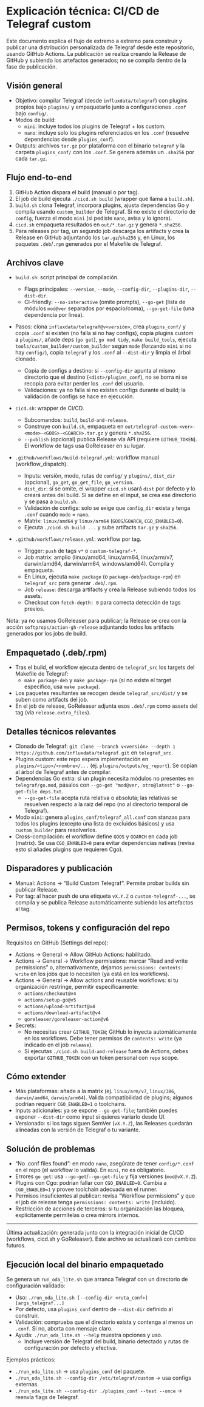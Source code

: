 # Explicación técnica: CI/CD de Telegraf custom

Este documento explica el flujo de extremo a extremo para construir y publicar una distribución personalizada de Telegraf desde este repositorio, usando GitHub Actions. La publicación se realiza creando la Release de GitHub y subiendo los artefactos generados; no se compila dentro de la fase de publicación.

## Visión general

- Objetivo: compilar Telegraf (desde `influxdata/telegraf`) con plugins propios bajo `plugins/` y empaquetarlo junto a configuraciones `.conf` bajo `config/`.
- Modos de build:
  - `mini`: incluye todos los plugins de Telegraf + los custom.
  - `nano`: incluye solo los plugins referenciados en los `.conf` (resuelve dependencias desde `plugins_conf`).
- Outputs: archivos `tar.gz` por plataforma con el binario `telegraf` y la carpeta `plugins_conf/` con los `.conf`. Se genera además un `.sha256` por cada `tar.gz`.

## Flujo end-to-end

1) GitHub Action dispara el build (manual o por tag).
2) El job de build ejecuta `./cicd.sh build` (wrapper que llama a `build.sh`).
3) `build.sh` clona Telegraf, incorpora plugins, ajusta dependencias Go y compila usando `custom_builder` de Telegraf. Si no existe el directorio de `config`, fuerza el modo `mini` (si pediste `nano`, avisa y lo ignora).
4) `cicd.sh` empaqueta resultados en `out/*.tar.gz` y genera `*.sha256`.
5) Para releases por tag, un segundo job descarga los artifacts y crea la Release en GitHub adjuntando los `tar.gz`/`sha256` y, en Linux, los paquetes `.deb`/`.rpm` generados por el Makefile de Telegraf.

## Archivos clave

- `build.sh`: script principal de compilación.
  - Flags principales: `--version`, `--mode`, `--config-dir`, `--plugins-dir`, `--dist-dir`.
  - CI-friendly: `--no-interactive` (omite prompts), `--go-get` (lista de módulos `mod@ver` separados por espacio/coma), `--go-get-file` (una dependencia por línea).
- Pasos: clona `influxdata/telegraf@v<versión>`, crea `plugins_conf/` y copia `.conf` si existen (no falla si no hay configs), copia plugins custom a `plugins/`, añade deps (`go get`), `go mod tidy`, `make build_tools`, ejecuta `tools/custom_builder/custom_builder` según `mode` (forzando `mini` si no hay `config/`), copia `telegraf` y los `.conf` al `--dist-dir` y limpia el árbol clonado.
  - Copia de configs a destino: si `--config-dir` apunta al mismo directorio que el destino (`<dist>/plugins_conf`), no se borra ni se recopia para evitar perder los `.conf` del usuario.
  - Validaciones: ya no falla si no existen configs durante el build; la validación de configs se hace en ejecución.

- `cicd.sh`: wrapper de CI/CD.
  - Subcomandos: `build`, `build-and-release`.
  - Construye con `build.sh`, empaqueta en `out/telegraf-custom-<ver>-<mode>-<GOOS>-<GOARCH>.tar.gz` y genera `*.sha256`.
  - `--publish` (opcional) publica Release vía API (requiere `GITHUB_TOKEN`). El workflow de tags usa GoReleaser en su lugar.

- `.github/workflows/build-telegraf.yml`: workflow manual (workflow_dispatch).
  - Inputs: versión, modo, rutas de `config/` y `plugins/`, `dist_dir` (opcional), `go_get`, `go_get_file`, `go_version`.
  - `dist_dir`: si se omite, el wrapper `cicd.sh` usará `dist` por defecto y lo creará antes del build. Si se define en el input, se crea ese directorio y se pasa a `build.sh`.
  - Validación de configs: solo se exige que `config_dir` exista y tenga `.conf` cuando `mode` = `nano`.
  - Matrix: `linux/amd64` y `linux/arm64` (`GOOS`/`GOARCH`, `CGO_ENABLED=0`).
  - Ejecuta `./cicd.sh build ...` y sube artifacts `tar.gz` y `sha256`.

- `.github/workflows/release.yml`: workflow por tag.
  - Trigger: `push` de tags `v*` o `custom-telegraf-*`.
  - Job matrix: amplio (linux/amd64, linux/arm64, linux/arm/v7, darwin/amd64, darwin/arm64, windows/amd64). Compila y empaqueta.
  - En Linux, ejecuta `make package` (o `package-deb`/`package-rpm`) en `telegraf_src` para generar `.deb`/`.rpm`.
  - Job `release`: descarga artifacts y crea la Release subiendo todos los assets.
  - Checkout con `fetch-depth: 0` para correcta detección de tags previos.

Nota: ya no usamos GoReleaser para publicar; la Release se crea con la acción `softprops/action-gh-release` adjuntando todos los artifacts generados por los jobs de build.

## Empaquetado (.deb/.rpm)

- Tras el build, el workflow ejecuta dentro de `telegraf_src` los targets del Makefile de Telegraf:
  - `make package-deb` y `make package-rpm` (si no existe el target específico, usa `make package`).
- Los paquetes resultantes se recogen desde `telegraf_src/dist/` y se suben como artifacts del job.
- En el job de release, GoReleaser adjunta esos `.deb`/`.rpm` como assets del tag (vía `release.extra_files`).

## Detalles técnicos relevantes

- Clonado de Telegraf: `git clone --branch v<versión> --depth 1 https://github.com/influxdata/telegraf.git` en `telegraf_src`.
- Plugins custom: este repo espera implementación en `plugins/<tipo>/<nombre>/...` (ej. `plugins/outputs/og_report`). Se copian al árbol de Telegraf antes de compilar.
- Dependencias Go extra: si un plugin necesita módulos no presentes en `telegraf/go.mod`, pásalos con `--go-get "mod@ver, otro@latest"` o `--go-get-file deps.txt`.
  - `--go-get-file` acepta ruta relativa o absoluta; las relativas se resuelven respecto a la raíz del repo (no al directorio temporal de Telegraf).
- Modo `mini`: genera `plugins_conf/telegraf_all.conf` con stanzas para todos los plugins (excepto una lista de excluidos básicos) y usa `custom_builder` para resolverlos.
- Cross-compilación: el workflow define `GOOS` y `GOARCH` en cada job (matrix). Se usa `CGO_ENABLED=0` para evitar dependencias nativas (revisa esto si añades plugins que requieren Cgo).

## Disparadores y publicación

- Manual: Actions → “Build Custom Telegraf”. Permite probar builds sin publicar Release.
- Por tag: al hacer push de una etiqueta `vX.Y.Z` o `custom-telegraf-...`, se compila y se publica Release automáticamente subiendo los artefactos al tag.

## Permisos, tokens y configuración del repo

Requisitos en GitHub (Settings del repo):

- Actions → General → Allow GitHub Actions: habilitado.
- Actions → General → Workflow permissions: marcar “Read and write permissions” o, alternativamente, dejamos `permissions: contents: write` en los jobs que lo necesiten (ya está en los workflows).
- Actions → General → Allow actions and reusable workflows: si tu organización restringe, permitir específicamente:
  - `actions/checkout@v4`
  - `actions/setup-go@v5`
  - `actions/upload-artifact@v4`
  - `actions/download-artifact@v4`
  - `goreleaser/goreleaser-action@v6`
- Secrets:
  - No necesitas crear `GITHUB_TOKEN`; GitHub lo inyecta automáticamente en los workflows. Debe tener permisos de `contents: write` (ya indicado en el job `release`).
  - Si ejecutas `./cicd.sh build-and-release` fuera de Actions, debes exportar `GITHUB_TOKEN` con un token personal con `repo` scope.

## Cómo extender

- Más plataformas: añade a la matrix (ej. `linux/arm/v7`, `linux/386`, `darwin/amd64`, `darwin/arm64`). Valida compatibilidad de plugins; algunos podrían requerir `CGO_ENABLED=1` o toolchains.
- Inputs adicionales: ya se expone `--go-get-file`; también puedes exponer `--dist-dir` como input si quieres variarlo desde UI.
- Versionado: si los tags siguen SemVer (`vX.Y.Z`), las Releases quedarán alineadas con la versión de Telegraf o tu variante.

## Solución de problemas

- “No .conf files found”: en modo `nano`, asegúrate de tener `config/*.conf` en el repo (el workflow lo valida). En `mini`, no es obligatorio.
- Errores `go get`: usa `--go-get`/`--go-get-file` y fija versiones (`mod@vX.Y.Z`).
- Plugins con Cgo: podrían fallar con `CGO_ENABLED=0`. Cambia a `CGO_ENABLED=1` y provee toolchain adecuada en el runner.
- Permisos insuficientes al publicar: revisa “Workflow permissions” y que el job de release tenga `permissions: contents: write` (incluido).
- Restricción de acciones de terceros: si tu organización las bloquea, explícitamente permítelas o crea mirrors internos.

---

Última actualización: generada junto con la integración inicial de CI/CD (workflows, cicd.sh y GoReleaser). Este archivo se actualizará con cambios futuros.
## Ejecución local del binario empaquetado

Se genera un `run_oda_lite.sh` que arranca Telegraf con un directorio de configuración validado:

- Uso: `./run_oda_lite.sh [--config-dir <ruta_conf>] [args_telegraf...]`
- Por defecto, usa `plugins_conf` dentro de `--dist-dir` definido al construir.
- Validación: comprueba que el directorio exista y contenga al menos un `.conf`. Si no, aborta con mensaje claro.
- Ayuda: `./run_oda_lite.sh --help` muestra opciones y uso.
   - Incluye versión de Telegraf del build, binario detectado y rutas de configuración por defecto y efectiva.

Ejemplos prácticos:
- `./run_oda_lite.sh` → usa `plugins_conf` del paquete.
- `./run_oda_lite.sh --config-dir /etc/telegraf/custom` → usa configs externas.
- `./run_oda_lite.sh --config-dir ./plugins_conf --test --once` → reenvía flags de Telegraf.
